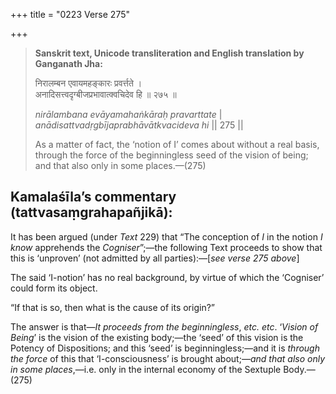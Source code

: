 +++
title = "0223 Verse 275"

+++
> **Sanskrit text, Unicode transliteration and English translation by Ganganath Jha:** 
>
> निरालम्बन एवायमहङ्कारः प्रवर्त्तते ।  
> अनादिसत्त्वदृग्बीजप्रभावात्क्वचिदेव हि ॥ २७५ ॥ 
>
> *nirālambana evāyamahaṅkāraḥ pravarttate* \|  
> *anādisattvadṛgbījaprabhāvātkvacideva hi* \|\| 275 \|\| 
>
> As a matter of fact, the ‘notion of I’ comes about without a real basis, through the force of the beginningless seed of the vision of being; and that also only in some places.—(275)



## Kamalaśīla’s commentary (tattvasaṃgrahapañjikā):

It has been argued (under *Text* 229) that “The conception of *I* in the notion *I know* apprehends the *Cogniser*”;—the following Text proceeds to show that this is ‘unproven’ (not admitted by all parties):—[*see verse 275 above*]

The said ‘I-notion’ has no real background, by virtue of which the ‘Cogniser’ could form its object.

“If that is so, then what is the cause of its origin?”

The answer is that—*It proceeds from the beginningless*, *etc. etc*. ‘*Vision of Being*’ is the vision of the existing body;—the ‘seed’ of this vision is the Potency of Dispositions; and this ‘seed’ is beginningless;—and it is *through the force* of this that ‘I-consciousness’ is brought about;—*and that also only in some places*,—i.e. only in the internal economy of the Sextuple Body.—(275)


